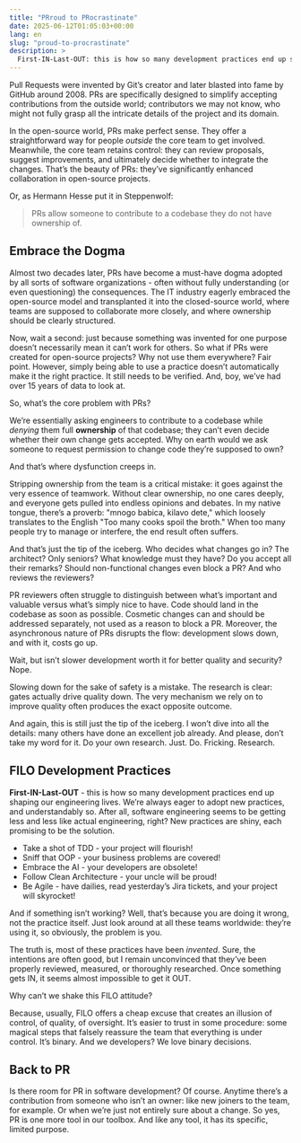 ```yaml
---
title: "PRroud to PRocrastinate"
date: 2025-06-12T01:05:03+00:00
lang: en
slug: "proud-to-procrastinate"
description: >
  First-IN-Last-OUT: this is how so many development practices end up shaping our engineering lives. Including Pull Requests.
---
```


Pull Requests were invented by Git’s creator and later blasted into fame by GitHub around 2008. PRs are specifically designed to simplify accepting contributions from the outside world; contributors we may not know, who might not fully grasp all the intricate details of the project and its domain.

In the open-source world, PRs make perfect sense. They offer a straightforward way for people _outside_ the core team to get involved. Meanwhile, the core team retains control: they can review proposals, suggest improvements, and ultimately decide whether to integrate the changes. That’s the beauty of PRs: they’ve significantly enhanced collaboration in open-source projects.

Or, as Hermann Hesse put it in Steppenwolf:

> PRs allow someone to contribute to a codebase they do not have ownership of.

## Embrace the Dogma

Almost two decades later, PRs have become a must-have dogma adopted by all sorts of software organizations - often without fully understanding (or even questioning) the consequences. The IT industry eagerly embraced the open-source model and transplanted it into the closed-source world, where teams are supposed to collaborate more closely, and where ownership should be clearly structured.

Now, wait a second: just because something was invented for one purpose doesn’t necessarily mean it can’t work for others. So what if PRs were created for open-source projects? Why not use them everywhere? Fair point. However, simply being able to use a practice doesn’t automatically make it the right practice. It still needs to be verified. And, boy, we’ve had over 15 years of data to look at.

So, what’s the core problem with PRs?

We’re essentially asking engineers to contribute to a codebase while _denying_ them full **ownership** of that codebase; they can’t even decide whether their own change gets accepted. Why on earth would we ask someone to request permission to change code they’re supposed to own?

And that’s where dysfunction creeps in.

Stripping ownership from the team is a critical mistake: it goes against the very essence of teamwork. Without clear ownership, no one cares deeply, and everyone gets pulled into endless opinions and debates. In my native tongue, there’s a proverb: "mnogo babica, kilavo dete," which loosely translates to the English "Too many cooks spoil the broth." When too many people try to manage or interfere, the end result often suffers.

And that’s just the tip of the iceberg. Who decides what changes go in? The architect? Only seniors? What knowledge must they have? Do you accept all their remarks? Should non-functional changes even block a PR? And who reviews the reviewers?

PR reviewers often struggle to distinguish between what’s important and valuable versus what’s simply nice to have. Code should land in the codebase as soon as possible. Cosmetic changes can and should be addressed separately, not used as a reason to block a PR. Moreover, the asynchronous nature of PRs disrupts the flow: development slows down, and with it, costs go up.

Wait, but isn’t slower development worth it for better quality and security? Nope.

Slowing down for the sake of safety is a mistake. The research is clear: gates actually drive quality down. The very mechanism we rely on to improve quality often produces the exact opposite outcome.

And again, this is still just the tip of the iceberg. I won’t dive into all the details: many others have done an excellent job already. And please, don’t take my word for it. Do your own research. Just. Do. Fricking. Research.

## FILO Development Practices

**First-IN-Last-OUT** - this is how so many development practices end up shaping our engineering lives. We’re always eager to adopt new practices, and understandably so. After all, software engineering seems to be getting less and less like actual engineering, right? New practices are shiny, each promising to be the solution.

+ Take a shot of TDD - your project will flourish!
+ Sniff that OOP - your business problems are covered!
+ Embrace the AI - your developers are obsolete!
+ Follow Clean Architecture - your uncle will be proud!
+ Be Agile - have dailies, read yesterday’s Jira tickets, and your project will skyrocket!

And if something isn’t working? Well, that’s because you are doing it wrong, not the practice itself. Just look around at all these teams worldwide: they’re using it, so obviously, the problem is you.

The truth is, most of these practices have been _invented_. Sure, the intentions are often good, but I remain unconvinced that they’ve been properly reviewed, measured, or thoroughly researched. Once something gets IN, it seems almost impossible to get it OUT.

Why can’t we shake this FILO attitude?

Because, usually, FILO offers a cheap excuse that creates an illusion of control, of quality, of oversight. It’s easier to trust in some procedure: some magical steps that falsely reassure the team that everything is under control. It’s binary. And we developers? We love binary decisions.

## Back to PR

Is there room for PR in software development? Of course. Anytime there’s a contribution from someone who isn’t an owner: like new joiners to the team, for example. Or when we’re just not entirely sure about a change. So yes, PR is one more tool in our toolbox. And like any tool, it has its specific, limited purpose.
